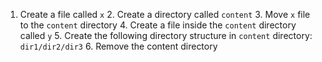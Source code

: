 1. Create a file called `x` 2. Create a directory called `content` 3. Move `x` file to the `content` directory 4. Create a file inside the `content` directory called `y` 5. Create the following directory structure in `content` directory: `dir1/dir2/dir3` 6. Remove the content directory